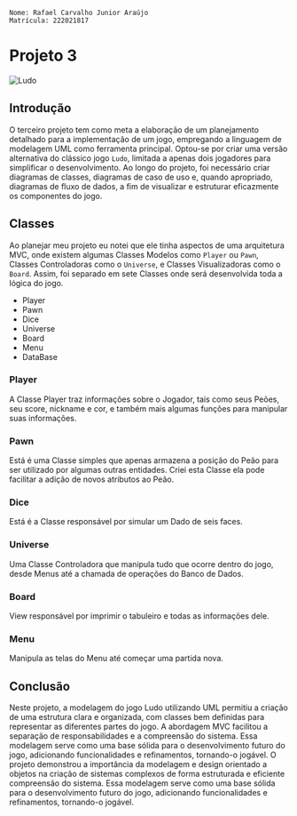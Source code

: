 ```
Nome: Rafael Carvalho Junior Araújo
Matrícula: 222021817
```
# Projeto 3
![Ludo](https://www.toy-factory.ca/wp-content/uploads/600-LUDO-GOKI-2-56914.jpg)
## Introdução
O terceiro projeto tem como meta a elaboração de um planejamento detalhado para a implementação de um jogo, empregando a linguagem de modelagem UML como ferramenta principal. Optou-se por criar uma versão alternativa do clássico jogo ``Ludo``, limitada a apenas dois jogadores para simplificar o desenvolvimento. Ao longo do projeto, foi necessário criar diagramas de classes, diagramas de caso de uso e, quando apropriado, diagramas de fluxo de dados, a fim de visualizar e estruturar eficazmente os componentes do jogo.

## Classes
Ao planejar meu projeto eu notei que ele tinha aspectos de uma arquitetura MVC, onde existem algumas Classes Modelos como ``Player`` ou ``Pawn``, Classes Controladoras como o ``Universe``, e Classes Visualizadoras como o ``Board``. Assim, foi separado em sete Classes onde será desenvolvida toda a lógica do jogo.
- Player
- Pawn
- Dice
- Universe
- Board
- Menu
- DataBase


### Player
A Classe Player traz informações sobre o Jogador, tais como seus Peões, seu score, nickname e cor, e também mais algumas funções para manipular suas informações.

### Pawn
Está é uma Classe simples que apenas armazena a posição do Peão para ser utilizado por algumas outras entidades. Criei esta Classe ela pode facilitar a adição de novos atributos ao Peão.

### Dice
Está é a Classe responsável por simular um Dado de seis faces.

### Universe
Uma Classe Controladora que manipula tudo que ocorre dentro do jogo, desde Menus até a chamada de operações do Banco de Dados.

### Board
View responsável por imprimir o tabuleiro e todas as informações dele.

### Menu
Manipula as telas do Menu até começar uma partida nova.

## Conclusão
Neste projeto, a modelagem do jogo Ludo utilizando UML permitiu a criação de uma estrutura clara e organizada, com classes bem definidas para representar as diferentes partes do jogo. A abordagem MVC facilitou a separação de responsabilidades e a compreensão do sistema. Essa modelagem serve como uma base sólida para o desenvolvimento futuro do jogo, adicionando funcionalidades e refinamentos, tornando-o jogável. O projeto demonstrou a importância da modelagem e design orientado a objetos na criação de sistemas complexos de forma estruturada e eficiente compreensão do sistema. Essa modelagem serve como uma base sólida para o desenvolvimento futuro do jogo, adicionando funcionalidades e refinamentos, tornando-o jogável.